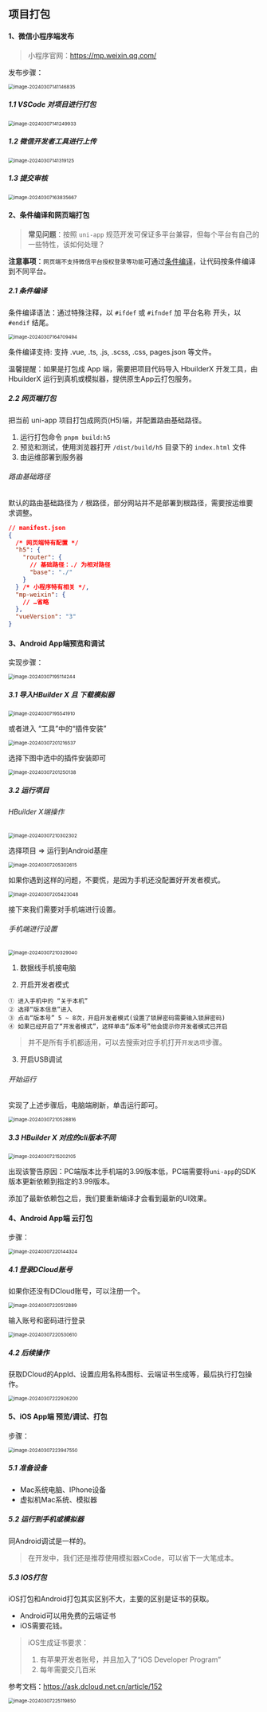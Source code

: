 ## 项目打包

#### 1、微信小程序端发布

> 小程序官网：https://mp.weixin.qq.com/

发布步骤：

<img src="uniApp—day06.assets/image-20240307141146835.png" alt="image-20240307141146835" style="zoom:67%;" />

##### 1.1 VSCode 对项目进行打包

<img src="uniApp—day06.assets/image-20240307141249933.png" alt="image-20240307141249933" style="zoom:67%;" />

##### 1.2 微信开发者工具进行上传

<img src="uniApp—day06.assets/image-20240307141319125.png" alt="image-20240307141319125" style="zoom:67%;" />



##### 1.3 提交审核

<img src="uniApp—day06.assets/image-20240307163835667.png" alt="image-20240307163835667" style="zoom:67%;" />





#### 2、条件编译和网页端打包

> **常见问题**：按照 `uni-app` 规范开发可保证多平台兼容，但每个平台有自己的一些特性，该如何处理？

**注意事项**：`网页端不支持微信平台授权登录等功能`可通过[条件编译](https://uniapp.dcloud.net.cn/tutorial/platform.html)，让代码按条件编译到不同平台。



##### 2.1 条件编译

条件编译语法：通过特殊注释，以 `#ifdef` 或 `#ifndef` 加 平台名称 开头，以 `#endif` 结尾。

<img src="uniApp—day06.assets/image-20240307164709494.png" alt="image-20240307164709494" style="zoom:67%;" />

条件编译支持: 支持 .vue, .ts, .js, .scss, .css, pages.json 等文件。

温馨提醒：如果是打包成 App 端，需要把项目代码导入 HbuilderX 开发工具，由 HbuilderX 运行到真机或模拟器，提供原生App云打包服务。



##### 2.2 网页端打包

把当前 uni-app 项目打包成网页(H5)端，并配置路由基础路径。

1. 运行打包命令 `pnpm build:h5`
2. 预览和测试，使用浏览器打开 `/dist/build/h5` 目录下的 `index.html` 文件
3. 由运维部署到服务器

###### 路由基础路径

默认的路由基础路径为 `/` 根路径，部分网站并不是部署到根路径，需要按运维要求调整。

```json
// manifest.json
{
  /* 网页端特有配置 */
  "h5": {
    "router": {
      // 基础路径：./ 为相对路径
      "base": "./"
    }
  } /* 小程序特有相关 */,
  "mp-weixin": {
    // …省略
  },
  "vueVersion": "3"
}
```





#### 3、Android App端预览和调试

实现步骤：

<img src="uniApp—day06.assets/image-20240307195114244.png" alt="image-20240307195114244" style="zoom:67%;" />

##### 3.1 导入HBuilder X 且 下载模拟器

<img src="uniApp—day06.assets/image-20240307195541910.png" alt="image-20240307195541910" style="zoom:67%;" />

或者进入 “工具”中的“插件安装”

<img src="uniApp—day06.assets/image-20240307201216537.png" alt="image-20240307201216537" style="zoom:67%;" />

选择下图中选中的插件安装即可

<img src="uniApp—day06.assets/image-20240307201250138.png" alt="image-20240307201250138" style="zoom:67%;" />



##### 3.2 运行项目

###### HBuilder X端操作

<img src="uniApp—day06.assets/image-20240307210302302.png" alt="image-20240307210302302" style="zoom:67%;" />

选择项目 => 运行到Android基座

<img src="uniApp—day06.assets/image-20240307205302615.png" alt="image-20240307205302615" style="zoom:67%;" />

如果你遇到这样的问题，不要慌，是因为手机还没配置好开发者模式。

<img src="uniApp—day06.assets/image-20240307205423048.png" alt="image-20240307205423048" style="zoom:67%;" />

接下来我们需要对手机端进行设置。

###### 手机端进行设置

<img src="uniApp—day06.assets/image-20240307210329040.png" alt="image-20240307210329040" style="zoom:67%;" />

1. 数据线手机接电脑

2. 开启开发者模式

```
① 进入手机中的 “关于本机”
② 选择“版本信息”进入
③ 点击“版本号” 5 ~ 8次，开启开发者模式(设置了锁屏密码需要输入锁屏密码)
④ 如果已经开启了“开发者模式”，这样单击“版本号”他会提示你开发者模式已开启
```

> 并不是所有手机都适用，可以去搜索对应手机打开`开发选项`步骤。

3. 开启USB调试

###### 开始运行

实现了上述步骤后，电脑端刷新，单击运行即可。

<img src="uniApp—day06.assets/image-20240307210528816.png" alt="image-20240307210528816" style="zoom:67%;" />



##### 3.3 HBuilder X 对应的cli版本不同

<img src="uniApp—day06.assets/image-20240307215202105.png" alt="image-20240307215202105" style="zoom:67%;" />

出现该警告原因：PC端版本比手机端的3.99版本低，PC端需要将`uni-app`的SDK版本更新依赖到指定的3.99版本。

添加了最新依赖包之后，我们要重新编译才会看到最新的UI效果。





#### 4、Android App端 云打包

步骤：

<img src="uniApp—day06.assets/image-20240307220144324.png" alt="image-20240307220144324" style="zoom:67%;" />

##### 4.1 登录DCloud账号

如果你还没有DCloud账号，可以注册一个。

<img src="uniApp—day06.assets/image-20240307220512889.png" alt="image-20240307220512889" style="zoom:67%;" />

输入账号和密码进行登录

<img src="uniApp—day06.assets/image-20240307220530610.png" alt="image-20240307220530610" style="zoom:67%;" />

##### 4.2 后续操作

获取DCloud的AppId、设置应用名称&图标、云端证书生成等，最后执行打包操作。

<img src="uniApp—day06.assets/image-20240307222926200.png" alt="image-20240307222926200" style="zoom:67%;" />





#### 5、iOS App端 预览/调试、打包

步骤：

<img src="uniApp—day06.assets/image-20240307223947550.png" alt="image-20240307223947550" style="zoom:67%;" />

##### 5.1 准备设备

* Mac系统电脑、IPhone设备
* 虚拟机Mac系统、模拟器



##### 5.2 运行到手机或模拟器

同Android调试是一样的。

> 在开发中，我们还是推荐使用模拟器xCode，可以省下一大笔成本。



##### 5.3 IOS打包

iOS打包和Android打包其实区别不大，主要的区别是证书的获取。

* Android可以用免费的云端证书
* iOS需要花钱。

> iOS生成证书要求：
>
> 1. 有苹果开发者账号，并且加入了“iOS Developer Program”
> 2. 每年需要交几百米

参考文档：https://ask.dcloud.net.cn/article/152

<img src="uniApp—day06.assets/image-20240307225119850.png" alt="image-20240307225119850" style="zoom:67%;" />